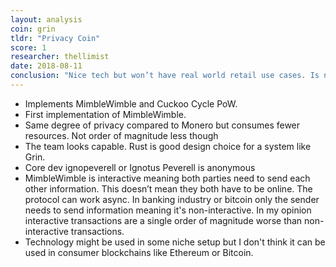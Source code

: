 ```yaml
---
layout: analysis
coin: grin
tldr: "Privacy Coin"
score: 1
researcher: thellimist
date: 2018-08-11
conclusion: "Nice tech but won’t have real world retail use cases. Is not 10x better than Monero thus can’t win consumer private transactions market."
---
```


- Implements MimbleWimble and Cuckoo Cycle PoW.
- First implementation of MimbleWimble. 
- Same degree of privacy compared to Monero but consumes fewer resources. Not order of magnitude less though
- The team looks capable. Rust is good design choice for a system like Grin. 
- Core dev ignopeverell or Ignotus Peverell is anonymous
- MimbleWimble is interactive meaning both parties need to send each other information. This doesn’t mean they both have to be online. The protocol can work async. In banking industry or bitcoin only the sender needs to send information meaning it's non-interactive. In my opinion interactive transactions are a single order of magnitude worse than non-interactive transactions.
- Technology might be used in some niche setup but I don't think it can be used in consumer blockchains like Ethereum or Bitcoin.
